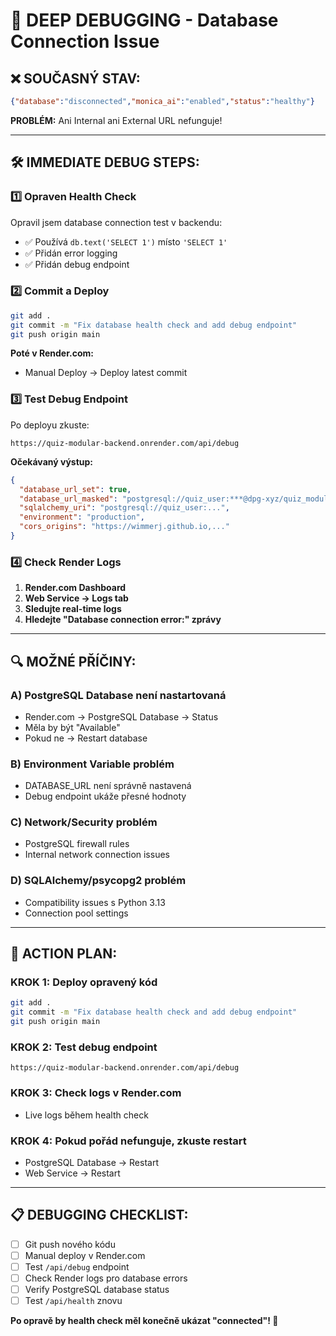 # 🔧 DEEP DEBUGGING - Database Connection Issue

## ❌ **SOUČASNÝ STAV:**
```json
{"database":"disconnected","monica_ai":"enabled","status":"healthy"}
```

**PROBLÉM:** Ani Internal ani External URL nefunguje!

---

## 🛠️ **IMMEDIATE DEBUG STEPS:**

### 1️⃣ **Opraven Health Check**
Opravil jsem database connection test v backendu:
- ✅ Používá `db.text('SELECT 1')` místo `'SELECT 1'`
- ✅ Přidán error logging
- ✅ Přidán debug endpoint

### 2️⃣ **Commit a Deploy**
```bash
git add .
git commit -m "Fix database health check and add debug endpoint"
git push origin main
```

**Poté v Render.com:**
- Manual Deploy → Deploy latest commit

### 3️⃣ **Test Debug Endpoint**
Po deployu zkuste:
```
https://quiz-modular-backend.onrender.com/api/debug
```

**Očekávaný výstup:**
```json
{
  "database_url_set": true,
  "database_url_masked": "postgresql://quiz_user:***@dpg-xyz/quiz_modular",
  "sqlalchemy_uri": "postgresql://quiz_user:...",
  "environment": "production",
  "cors_origins": "https://wimmerj.github.io,..."
}
```

### 4️⃣ **Check Render Logs**
1. **Render.com Dashboard**
2. **Web Service → Logs tab**
3. **Sledujte real-time logs**
4. **Hledejte "Database connection error:" zprávy**

---

## 🔍 **MOŽNÉ PŘÍČINY:**

### A) **PostgreSQL Database není nastartovaná**
- Render.com → PostgreSQL Database → Status
- Měla by být "Available"
- Pokud ne → Restart database

### B) **Environment Variable problém**
- DATABASE_URL není správně nastavená
- Debug endpoint ukáže přesné hodnoty

### C) **Network/Security problém**
- PostgreSQL firewall rules
- Internal network connection issues

### D) **SQLAlchemy/psycopg2 problém**
- Compatibility issues s Python 3.13
- Connection pool settings

---

## 🚀 **ACTION PLAN:**

### KROK 1: Deploy opravený kód
```bash
git add .
git commit -m "Fix database health check and add debug endpoint"
git push origin main
```

### KROK 2: Test debug endpoint
```
https://quiz-modular-backend.onrender.com/api/debug
```

### KROK 3: Check logs v Render.com
- Live logs během health check

### KROK 4: Pokud pořád nefunguje, zkuste restart
- PostgreSQL Database → Restart
- Web Service → Restart

---

## 📋 **DEBUGGING CHECKLIST:**

- [ ] Git push nového kódu
- [ ] Manual deploy v Render.com
- [ ] Test `/api/debug` endpoint
- [ ] Check Render logs pro database errors
- [ ] Verify PostgreSQL database status
- [ ] Test `/api/health` znovu

**Po opravě by health check měl konečně ukázat "connected"! 🎯**

